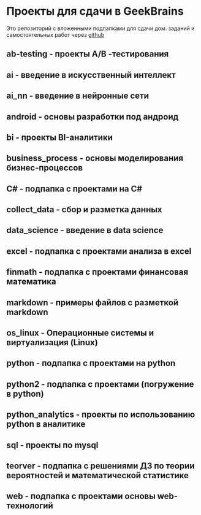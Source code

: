 # Проекты для сдачи в GeekBrains

Это репозиторий с вложенными подпапками для сдачи дом. заданий и самостоятельных работ через [github](https://github.com/)

## ab-testing - проекты A/B -тестирования

## ai - введение в искусственный интеллект

## ai_nn - введение в нейронные сети

## android - основы разработки под андроид

## bi - проекты BI-аналитики

## business_process - основы моделирования бизнес-процессов

## C# - подпапка с проектами на C#

## collect_data - сбор и разметка данных

## data_science - введение в data science

## excel - подпапка с проектами анализа в excel

## finmath - подпапка с проектами финансовая математика

## markdown - примеры файлов с разметкой markdown

## os_linux - Операционные системы и виртуализация (Linux)

## python - подпапка с проектами на python

## python2 - подпапка с проектами (погружение в python)

## python_analytics - проекты по использованию python в аналитике

## sql - проекты по mysql

## teorver - подпапка с решениями ДЗ по теории вероятностей и математической статистике

## web - подпапка с проектами основы web-технологий
